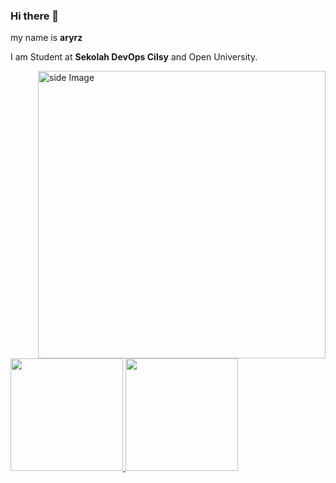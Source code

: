 ### Hi there 👋

my name is **aryrz**

I am Student at **Sekolah DevOps Cilsy** and Open University.

<!-- gif Image -->
<img src="https://raw.githubusercontent.com/aryrz/aryrz/main/life_balance.giff" alt="side Image" align="right" width="460" height="auto" />

   <p align="left">
    <a href="https://github.com/aryrz">
      <img height="180em" src="https://github-readme-stats-eight-theta.vercel.app/api?username=aryrz&show_icons=true&theme=algolia&include_all_commits=true&count_private=true"/>
      <img height="180em" src="https://github-readme-stats-eight-theta.vercel.app/api/top-langs/?username=aryrz&layout=compact&langs_count=8&theme=algolia"/>
    </a>
    </p>
